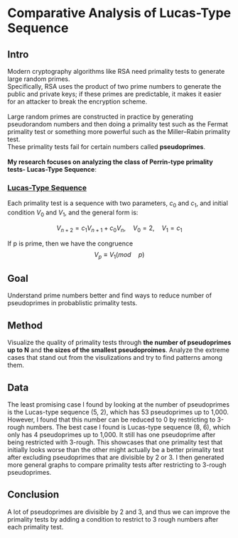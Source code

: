 # Comparative Analysis of Lucas-Type Sequence
## Intro
Modern cryptography algorithms like RSA need primality tests to generate large random primes.\
Specifically, RSA uses the product of two prime numbers to generate the public and private keys; if these primes are predictable, it makes it easier for an attacker to break the encryption scheme.\
\
Large random primes are constructed in practice by generating pseudorandom numbers and then doing a primality test such as the Fermat primality test or something more powerful such as the Miller–Rabin primality test.\
These primality tests fail for certain numbers called **pseudoprimes**.\
\
__My research focuses on analyzing the class of Perrin-type primality tests- **Lucas-Type Sequence**__:

### [Lucas-Type Sequence](https://oeis.org/wiki/Lucas_sequences)
Each primality test is a sequence with two parameters, $c_0$ and $c_1$, and initial condition $V_0$ and $V_1$, and the general form is:

$$V_{n+2} = c_1 V_{n+1} + c_0 V_{n}, \quad V_{0} = 2, \quad V_{1} = c_1$$

If p is prime, then we have the congruence $$V_{p}\equiv V_{1}(mod\quad p)$$

## Goal
Understand prime numbers better and find ways to reduce number of pseudoprimes in probablistic primality tests.

## Method 
Visualize the quality of primality tests through **the number of pseudoprimes up to N** and **the sizes of the smallest pseudoproimes**.
Analyze the extreme cases that stand out from the visulizations and try to find patterns among them.

## Data
The least promising case I found by looking at the number of pseudoprimes is the Lucas-type sequence (5, 2), which has 53 pseudoprimes up to 1,000. However, I found that this number can be reduced to 0 by restricting to 3-rough numbers. The best case I found is Lucas-type sequence (8, 6), which only has 4 pseudoprimes up to 1,000. It still has one pseudoprime after being restricted with 3-rough. This showcases that one primality test that initially looks worse than the other might actually be a better primality test after excluding pseudoprimes that are divisible by 2 or 3. I then generated more general graphs to compare primality tests after restricting to 3-rough pseudoprimes.


## Conclusion
A lot of pseudoprimes are divisible by 2 and 3, and thus we can improve the primality tests by adding a condition to restrict to 3 rough numbers after each primality test.
